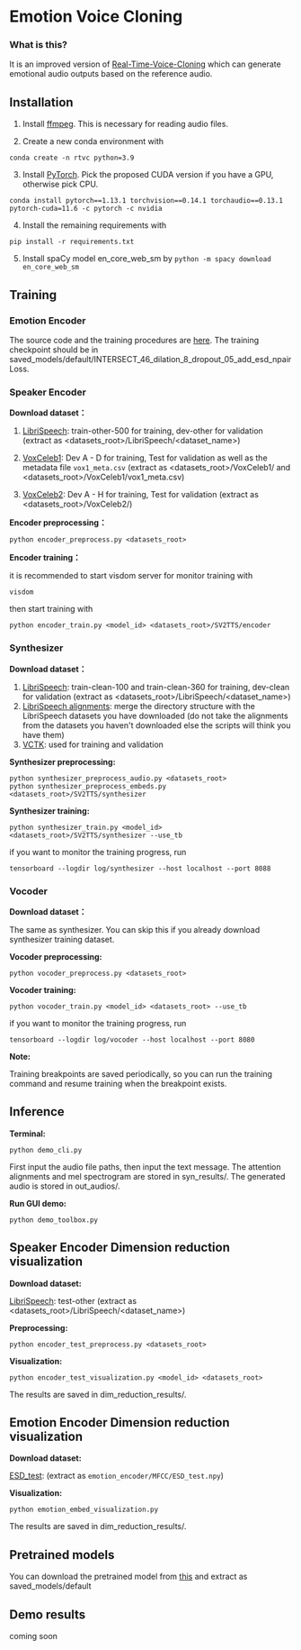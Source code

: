 # Emotion Voice Cloning

### What is this?
It is an improved version of [Real-Time-Voice-Cloning](https://github.com/CorentinJ/Real-Time-Voice-Cloning) which can generate emotional audio outputs based on the reference audio.

## Installation
1. Install [ffmpeg](https://ffmpeg.org/download.html#get-packages). This is necessary for reading audio files.

2. Create a new conda environment with 
```
conda create -n rtvc python=3.9
```
3. Install [PyTorch](https://download.pytorch.org/whl/torch_stable.htmlhttps://pytorch.org/get-started/previous-versions/).  Pick the proposed CUDA version if you have a GPU, otherwise pick CPU.
```
conda install pytorch==1.13.1 torchvision==0.14.1 torchaudio==0.13.1 pytorch-cuda=11.6 -c pytorch -c nvidia
```

4. Install the remaining requirements with 
```
pip install -r requirements.txt
```

5. Install spaCy model en_core_web_sm by 
`python -m spacy download en_core_web_sm`


## Training

### Emotion Encoder
The source code and the training procedures are [here](https://github.com/liuhaozhe6788/TIM-Net_SER). The training checkpoint should be in saved_models/default/INTERSECT_46_dilation_8_dropout_05_add_esd_npairLoss.

### Speaker Encoder 

**Download dataset：** 

1. [LibriSpeech](https://www.openslr.org/12): train-other-500 for training, dev-other for validation
(extract as <datasets_root>/LibriSpeech/<dataset_name>)

2. [VoxCeleb1](https://mm.kaist.ac.kr/datasets/voxceleb/): Dev A - D for training, Test for validation as well as the metadata file `vox1_meta.csv` (extract as <datasets_root>/VoxCeleb1/ and <datasets_root>/VoxCeleb1/vox1_meta.csv)

3. [VoxCeleb2](https://mm.kaist.ac.kr/datasets/voxceleb/): Dev A - H for training, Test for validation
(extract as <datasets_root>/VoxCeleb2/)

**Encoder preprocessing：** 
```
python encoder_preprocess.py <datasets_root>
```

**Encoder training：** 

it is recommended to start visdom server for monitor training with
```
visdom
```
then start training with
```
python encoder_train.py <model_id> <datasets_root>/SV2TTS/encoder
```
### Synthesizer

**Download dataset：** 
1. [LibriSpeech](https://www.openslr.org/12): train-clean-100 and train-clean-360 for training, dev-clean for validation (extract as <datasets_root>/LibriSpeech/<dataset_name>)
2. [LibriSpeech alignments](https://drive.google.com/file/d/1WYfgr31T-PPwMcxuAq09XZfHQO5Mw8fE/view?usp=sharing): merge the directory structure with the LibriSpeech datasets you have downloaded (do not take the alignments from the datasets you haven't downloaded else the scripts will think you have them)
3. [VCTK](https://datashare.ed.ac.uk/handle/10283/3443): used for training and validation

**Synthesizer preprocessing:** 
```
python synthesizer_preprocess_audio.py <datasets_root>
python synthesizer_preprocess_embeds.py <datasets_root>/SV2TTS/synthesizer
```

**Synthesizer training:** 
```
python synthesizer_train.py <model_id> <datasets_root>/SV2TTS/synthesizer --use_tb
```
if you want to monitor the training progress, run
```
tensorboard --logdir log/synthesizer --host localhost --port 8088
```
### Vocoder

**Download dataset：** 

The same as synthesizer. You can skip this if you already download synthesizer training dataset.

**Vocoder preprocessing:** 
```
python vocoder_preprocess.py <datasets_root>
```

**Vocoder training:** 
```
python vocoder_train.py <model_id> <datasets_root> --use_tb
```
if you want to monitor the training progress, run
```
tensorboard --logdir log/vocoder --host localhost --port 8080
```
**Note:**

Training breakpoints are saved periodically, so you can run the training command and resume training when the breakpoint exists.

## Inference 

**Terminal:** 
```
python demo_cli.py
```
First input the audio file paths, then input the text message. The attention alignments and mel spectrogram are stored in syn_results/. The generated audio is stored in out_audios/.

**Run GUI demo:**

```
python demo_toolbox.py
```
## Speaker Encoder Dimension reduction visualization
**Download dataset:** 

[LibriSpeech](https://www.openslr.org/12): test-other
(extract as <datasets_root>/LibriSpeech/<dataset_name>)

**Preprocessing:** 
```
python encoder_test_preprocess.py <datasets_root>
```

**Visualization:**
```
python encoder_test_visualization.py <model_id> <datasets_root>
```
The results are saved in dim_reduction_results/.

## Emotion Encoder Dimension reduction visualization
**Download dataset:** 

[ESD_test](https://drive.google.com/drive/folders/1dt5iGKrLnhwkqhIltHR-qtksMFXhFkXp):
(extract as `emotion_encoder/MFCC/ESD_test.npy`)

**Visualization:**
```
python emotion_embed_visualization.py
```
The results are saved in dim_reduction_results/.

## Pretrained models
You can download the pretrained model from [this](https://drive.google.com/drive/folders/11DFU_JBGet_HEwUoPZGDfe-fDZ42eqiG) and extract as saved_models/default

## Demo results
coming soon
